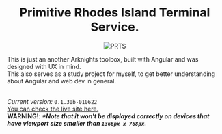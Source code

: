<h1 align="center"><b>P</b>rimitive <b>R</b>hodes Island <b>T</b>erminal <b>S</b>ervice. <br></h1>
<p align="center">
    <img src="https://prts.vercel.app/assets/img/PRTS_ForDark.png" alt="PRTS">
</p>
This is just an another Arknights toolbox, built with Angular and was designed with UX in mind.<br>
This also serves as a study project for myself, to get better understanding about Angular and web dev in general.<br><br>

*Current version:* `0.1.30b-010622`<br>
[You can check the live site here.](https://prts.vercel.app)<br>
<b>WARNING!</b>: __*\*Note that it won't be displayed correctly on devices that have viewport size smaller than `1366px x 768px`.*__
